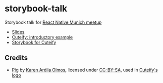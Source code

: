 # storybook-talk
Storybook talk for [React Native Munich meetup](https://www.meetup.com/de-DE/react-native-munich/events/239693778/)

* [Slides](https://inyono.github.io/storybook-talk/)
* [Cuteify: introductory example](https://inyono.github.io/storybook-talk/cuteify)
* [Storybook for Cuteify](https://inyono.github.io/storybook-talk/cuteify/storybook)

## Credits

* [Pig](https://thenounproject.com/term/pig/49974/) by [Karen Ardila Olmos](https://thenounproject.com/AgentSquirrel/), licensed under [CC-BY-SA](http://creativecommons.org/licenses/by/3.0/us/), used in [Cuteify's logo](https://github.com/inyono/storybook-talk/blob/master/cuteify/public/logo.png)
